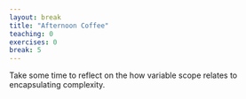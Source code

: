 ```yaml
---
layout: break
title: "Afternoon Coffee"
teaching: 0
exercises: 0
break: 5
---
```

Take some time to reflect on the how variable scope relates to encapsulating complexity.

